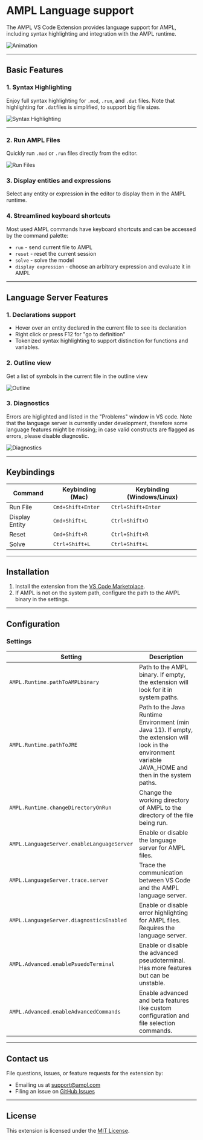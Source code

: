 # AMPL Language support

The AMPL VS Code Extension provides language support for AMPL, including syntax highlighting and integration with the AMPL runtime.

![Animation](resources/Animation.gif)

---

## Basic Features

### 1. Syntax Highlighting
Enjoy full syntax highlighting for `.mod`, `.run`, and `.dat` files. Note that highlighting for `.dat`files is simplified, to support big file sizes. 

![Syntax Highlighting](resources/syntax-highlight.png)

---

### 2. Run AMPL Files
Quickly run `.mod` or `.run` files directly from the editor.

![Run Files](resources/run-file.png)


### 3. Display entities and expressions
Select any entity or expression in the editor to display them in the AMPL runtime.


### 4. Streamlined keyboard shortcuts
Most used AMPL commands have keyboard shortcuts and can be accessed by the command palette:
- `run` - send current file to AMPL 
- `reset` - reset the current session
- `solve` - solve the model
- `display expression` - choose an arbitrary expression and evaluate it in AMPL

---


## Language Server Features

### 1. Declarations support
- Hover over an entity declared in the current file to see its declaration
- Right click or press F12 for "go to definition"
- Tokenized syntax highlighting to support distinction for functions and variables.

### 2. Outline view
Get a list of symbols in the current file in the outline view

![Outline](resources/outline.png)

### 3. Diagnostics
Errors are higlighted and listed in the "Problems" window in VS code. Note that the language server is currently under development, therefore some language features might be missing; in case valid constructs are flagged as errors, please disable diagnostic.

![Diagnostics](resources/diagnostics.png)

---

## Keybindings

| Command               | Keybinding (Mac)  | Keybinding (Windows/Linux) |
|-----------------------|-------------------|----------------------------|
| Run File              | `Cmd+Shift+Enter` | `Ctrl+Shift+Enter`         |
| Display Entity        | `Cmd+Shift+L`     | `Ctrl+Shift+D`             |
| Reset                 | `Cmd+Shift+R`     | `Ctrl+Shift+R`             |
| Solve                 | `Ctrl+Shift+L`    | `Ctrl+Shift+L`             |  

---

## Installation

1. Install the extension from the [VS Code Marketplace](https://marketplace.visualstudio.com/).
2. If AMPL is not on the system path, configure the path to the AMPL binary in the settings.

---

## Configuration

### Settings

| Setting                                       | Description                                                                                       |
|-----------------------------------------------|---------------------------------------------------------------------------------------------------|
| `AMPL.Runtime.pathToAMPLbinary`                       | Path to the AMPL binary. If empty, the extension will look for it in system paths.                |
| `AMPL.Runtime.pathToJRE`                              | Path to the Java Runtime Environment (min Java 11). If empty, the extension will look in the environment variable JAVA_HOME and then in the system paths. |
| `AMPL.Runtime.changeDirectoryOnRun`                   | Change the working directory of AMPL to the directory of the file being run.                      |
| `AMPL.LanguageServer.enableLanguageServer`    | Enable or disable the language server for AMPL files.                                             |
| `AMPL.LanguageServer.trace.server`            | Trace the communication between VS Code and the AMPL language server.                             |
| `AMPL.LanguageServer.diagnosticsEnabled`      | Enable or disable error highlighting for AMPL files. Requires the language server.                |
| `AMPL.Advanced.enablePsuedoTerminal`          | Enable or disable the advanced pseudoterminal. Has more features but can be unstable.             |
| `AMPL.Advanced.enableAdvancedCommands`        | Enable advanced and beta features like custom configuration and file selection commands.          |

---


## Contact us

File questions, issues, or feature requests for the extension by:
- Emailing us at [support@ampl.com](mailto:support@ampl.com)
- Filing an issue on [GitHub Issues](https://github.com/ampl/ampl-plugin-official/issues)

---

## License
This extension is licensed under the [MIT License](https://github.com/ampl/ampl-plugin-official/blob/main/LICENSE).

